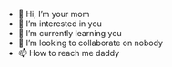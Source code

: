 - 👋 Hi, I’m your mom
- 👀 I’m interested in you
- 🌱 I’m currently learning you
- 💞️ I’m looking to collaborate on nobody
- 📫 How to reach me daddy

<!---
hhull93/hhull93 is a ✨ special ✨ repository because its `README.md` (this file) appears on your GitHub profile.
You can click the Preview link to take a look at your changes.
--->
